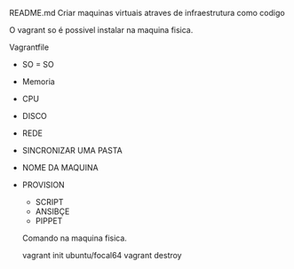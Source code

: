 README.md
Criar maquinas virtuais atraves de infraestrutura como codigo
 
O vagrant so é possivel instalar na maquina fisica.

Vagrantfile
- SO = SO
- Memoria
- CPU
- DISCO
- REDE
- SINCRONIZAR UMA PASTA
- NOME DA MAQUINA
- PROVISION
  - SCRIPT
  - ANSIBÇE
  - PIPPET

  Comando na maquina fisica.

  vagrant init ubuntu/focal64
  vagrant destroy
  